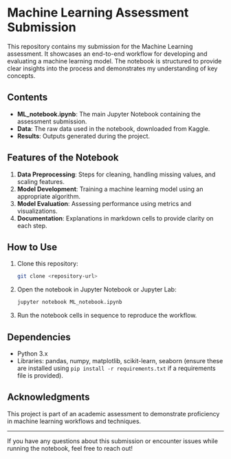 # Machine Learning Assessment Submission

This repository contains my submission for the Machine Learning assessment. It showcases an end-to-end workflow for developing and evaluating a machine learning model. The notebook is structured to provide clear insights into the process and demonstrates my understanding of key concepts.

## Contents
- **ML_notebook.ipynb**: The main Jupyter Notebook containing the assessment submission.
- **Data**: The raw data used in the notebook, downloaded from Kaggle.
- **Results**: Outputs generated during the project.

## Features of the Notebook
1. **Data Preprocessing**: Steps for cleaning, handling missing values, and scaling features.
2. **Model Development**: Training a machine learning model using an appropriate algorithm.
3. **Model Evaluation**: Assessing performance using metrics and visualizations.
4. **Documentation**: Explanations in markdown cells to provide clarity on each step.

## How to Use
1. Clone this repository:
   ```bash
   git clone <repository-url>
   ```
2. Open the notebook in Jupyter Notebook or Jupyter Lab:
   ```bash
   jupyter notebook ML_notebook.ipynb
   ```
3. Run the notebook cells in sequence to reproduce the workflow.

## Dependencies
- Python 3.x
- Libraries: pandas, numpy, matplotlib, scikit-learn, seaborn (ensure these are installed using `pip install -r requirements.txt` if a requirements file is provided).

## Acknowledgments
This project is part of an academic assessment to demonstrate proficiency in machine learning workflows and techniques.

---

If you have any questions about this submission or encounter issues while running the notebook, feel free to reach out!

